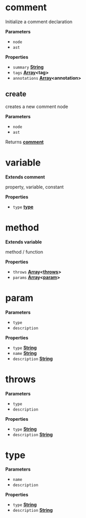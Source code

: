 <!-- Generated by documentation.js. Update this documentation by updating the source code. -->

# comment

Initialize a comment declaration

**Parameters**

-   `node`  
-   `ast`  

**Properties**

-   `summary` **[String](https://developer.mozilla.org/en-US/docs/Web/JavaScript/Reference/Global_Objects/String)** 
-   `tags` **[Array](https://developer.mozilla.org/en-US/docs/Web/JavaScript/Reference/Global_Objects/Array)&lt;tag>** 
-   `annotations` **[Array](https://developer.mozilla.org/en-US/docs/Web/JavaScript/Reference/Global_Objects/Array)&lt;annotation>** 

## create

creates a new comment node

**Parameters**

-   `node`  
-   `ast`  

Returns **[comment](#comment)** 

# variable

**Extends comment**

property, variable, constant

**Properties**

-   `type` **[type](#type)** 

# method

**Extends variable**

method / function

**Properties**

-   `throws` **[Array](https://developer.mozilla.org/en-US/docs/Web/JavaScript/Reference/Global_Objects/Array)&lt;[throws](#throws)>** 
-   `params` **[Array](https://developer.mozilla.org/en-US/docs/Web/JavaScript/Reference/Global_Objects/Array)&lt;[param](#param)>** 

# param

**Parameters**

-   `type`  
-   `description`  

**Properties**

-   `type` **[String](https://developer.mozilla.org/en-US/docs/Web/JavaScript/Reference/Global_Objects/String)** 
-   `name` **[String](https://developer.mozilla.org/en-US/docs/Web/JavaScript/Reference/Global_Objects/String)** 
-   `description` **[String](https://developer.mozilla.org/en-US/docs/Web/JavaScript/Reference/Global_Objects/String)** 

# throws

**Parameters**

-   `type`  
-   `description`  

**Properties**

-   `type` **[String](https://developer.mozilla.org/en-US/docs/Web/JavaScript/Reference/Global_Objects/String)** 
-   `description` **[String](https://developer.mozilla.org/en-US/docs/Web/JavaScript/Reference/Global_Objects/String)** 

# type

**Parameters**

-   `name`  
-   `description`  

**Properties**

-   `type` **[String](https://developer.mozilla.org/en-US/docs/Web/JavaScript/Reference/Global_Objects/String)** 
-   `description` **[String](https://developer.mozilla.org/en-US/docs/Web/JavaScript/Reference/Global_Objects/String)** 

